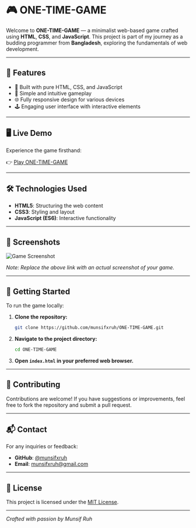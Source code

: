 # 🎮 ONE-TIME-GAME

Welcome to **ONE-TIME-GAME** — a minimalist web-based game crafted using **HTML**, **CSS**, and **JavaScript**. This project is part of my journey as a budding programmer from **Bangladesh**, exploring the fundamentals of web development.

---

## 🚀 Features

- 🧱 Built with pure HTML, CSS, and JavaScript
- 🎯 Simple and intuitive gameplay
- 🌐 Fully responsive design for various devices
- 🕹️ Engaging user interface with interactive elements

---

## 🖥️ Live Demo

Experience the game firsthand:

👉 [Play ONE-TIME-GAME](https://munsifxruh.github.io/ONE-TIME-GAME/)

---

## 🛠️ Technologies Used

- **HTML5**: Structuring the web content
- **CSS3**: Styling and layout
- **JavaScript (ES6)**: Interactive functionality

---

## 📸 Screenshots

![Game Screenshot](https://github.com/user-attachments/assets/30ad9179-57b9-40a0-81eb-029273114b25)


*Note: Replace the above link with an actual screenshot of your game.*

---

## 📂 Getting Started

To run the game locally:

1. **Clone the repository:**

   ```bash
   git clone https://github.com/munsifxruh/ONE-TIME-GAME.git
   ```

2. **Navigate to the project directory:**

   ```bash
   cd ONE-TIME-GAME
   ```

3. **Open `index.html` in your preferred web browser.**

---

## 🤝 Contributing

Contributions are welcome! If you have suggestions or improvements, feel free to fork the repository and submit a pull request.

---

## 📬 Contact

For any inquiries or feedback:

- **GitHub**: [@munsifxruh](https://github.com/munsifxruh)
- **Email**: [munsifxruh@gmail.com](mailto:munsifxruh@gmail.com)

---

## 📄 License

This project is licensed under the [MIT License](LICENSE).

---

*Crafted with passion by Munsif Ruh*
